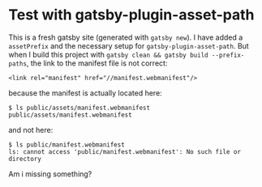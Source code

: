 # Test with gatsby-plugin-asset-path
This is a fresh gatsby site (generated with `gatsby new`). I have added a `assetPrefix` and the necessary setup for `gatsby-plugin-asset-path`. But when I build this project with `gatsby clean && gatsby build --prefix-paths`, the link to the manifest file is not correct:

```
<link rel="manifest" href="//manifest.webmanifest"/>
```

because the manifest is actually located here:
```
$ ls public/assets/manifest.webmanifest
public/assets/manifest.webmanifest
```
and not here:
```
$ ls public/manifest.webmanifest
ls: cannot access 'public/manifest.webmanifest': No such file or directory
```

Am i missing something?
